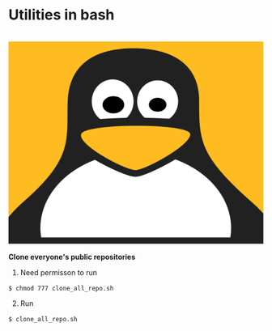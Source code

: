 # Utilities in bash
<div align="center">
	<br>
		<img src="linux.svg" width="800" height="400" alt="Click to see the source">
 </div>

**Clone everyone's public repositories**

1. Need permisson to run

```
$ chmod 777 clone_all_repo.sh
```

2. Run

```
$ clone_all_repo.sh
```
